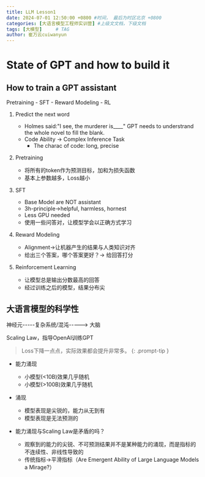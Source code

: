 ```yaml
---
title: LLM Lesson1
date: 2024-07-01 12:50:00 +0800 #时间， 最后为时区北京 +0800
categories: [大语言模型工程师实训营] #上级文文档，下级文档
tags: [大模型]     # TAG
author: 崔万云cuiwanyun
---
```


# State of GPT and how to build it

## How to train a GPT assistant

Pretraining - SFT - Reward Modeling - RL

1. Predict the next word

    - Holmes said:"I see, the murderer is____" GPT needs to understrand the whole novel to fill the blank.
    - Code Ability -> Complex Inference Task
        - The charac of code: long, precise

2. Pretraining

    - 将所有的token作为预测目标，加和为损失函数
    - 基本上参数越多，Loss越小

3. SFT

    - Base Model are NOT assistant
    - 3h-principle->helpful, harmless, hornest
    - Less GPU needed
    - 使用一些问答对，让模型学会以正确方式学习

4. Reward Modeling

    - Alignment->让机器产生的结果与人类知识对齐
    - 给出三个答案，哪个答案更好？-> 给回答打分

5. Reinforcement Learning

    - 让模型总是输出分数最高的回答
    - 经过训练之后的模型，结果分布尖

## 大语言模型的科学性

神经元-----复杂系统/混沌-----> 大脑

Scaling Law，指导OpenAI训练GPT

> Loss下降一点点，实际效果都会提升非常多。
{: .prompt-tip }

- 能力涌现
    - 小模型(<10B)效果几乎随机
    - 小模型(>100B)效果几乎随机

- 涌现
    - 模型表现是尖锐的，能力从无到有
    - 模型表现是无法预测的

- 能力涌现与Scaling Law是矛盾的吗？
    - 观察到的能力的尖锐、不可预测结果并不是某种能力的涌现，而是指标的不连续性、非线性导致的
    - 传统指标->平滑指标（Are Emergent Ability of Large Language Models a Mirage?）



